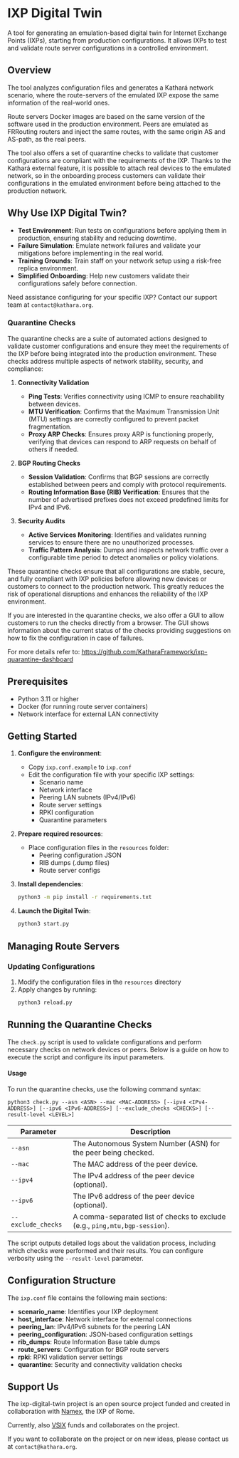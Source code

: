 # IXP Digital Twin

A tool for generating an emulation-based digital twin for Internet Exchange Points (IXPs), starting from production
configurations. It allows IXPs to test and validate route server configurations in a controlled environment.

## Overview

The tool analyzes configuration files and generates a Kathará network scenario, where the route-servers of the emulated
IXP expose the same information of the real-world ones.

Route servers Docker images are based on the same version of the software used in the production environment.
Peers are emulated as FRRouting routers and inject the same routes, with the same origin AS and AS-path, as the real
peers.

The tool also offers a set of quarantine checks to validate that customer configurations are compliant with the
requirements of the IXP. Thanks to the Kathará external feature, it is possible to attach real devices to the emulated
network, so in the onboarding process customers can validate their configurations in the emulated environment before
being attached to the production network.

## Why Use IXP Digital Twin?

- **Test Environment**: Run tests on configurations before applying them in production, ensuring stability and reducing
  downtime.
- **Failure Simulation**: Emulate network failures and validate your mitigations before implementing in the real world.
- **Training Grounds**: Train staff on your network setup using a risk-free replica environment.
- **Simplified Onboarding**: Help new customers validate their configurations safely before connection.

Need assistance configuring for your specific IXP? Contact our support team at `contact@kathara.org`.

### Quarantine Checks

The quarantine checks are a suite of automated actions designed to validate customer configurations and ensure they meet
the requirements of the IXP before being integrated into the production environment. These checks address multiple
aspects of network stability, security, and compliance:

1. **Connectivity Validation**
    - **Ping Tests**: Verifies connectivity using ICMP to ensure reachability between devices.
    - **MTU Verification**: Confirms that the Maximum Transmission Unit (MTU) settings are correctly configured to
      prevent packet fragmentation.
    - **Proxy ARP Checks**: Ensures proxy ARP is functioning properly, verifying that devices can respond to ARP
      requests on behalf of others if needed.

2. **BGP Routing Checks**
    - **Session Validation**: Confirms that BGP sessions are correctly established between peers and comply with
      protocol requirements.
    - **Routing Information Base (RIB) Verification**: Ensures that the number of advertised prefixes does not exceed
      predefined limits for IPv4 and IPv6.

3. **Security Audits**
    - **Active Services Monitoring**: Identifies and validates running services to ensure there are no unauthorized
      processes.
    - **Traffic Pattern Analysis**: Dumps and inspects network traffic over a configurable time period to detect
      anomalies or policy violations.

These quarantine checks ensure that all configurations are stable, secure, and fully compliant with IXP policies before
allowing new devices or customers to connect to the production network. This greatly reduces the risk of operational
disruptions and enhances the reliability of the IXP environment.

If you are interested in the quarantine checks, we also offer a GUI to allow customers to run the checks directly from a
browser. The GUI shows information about the current status of the checks providing suggestions on how to fix the
configuration in case of failures.

For more details refer to: https://github.com/KatharaFramework/ixp-quarantine-dashboard

## Prerequisites

- Python 3.11 or higher
- Docker (for running route server containers)
- Network interface for external LAN connectivity

## Getting Started

1. **Configure the environment**:
    - Copy `ixp.conf.example` to `ixp.conf`
    - Edit the configuration file with your specific IXP settings:
        - Scenario name
        - Network interface
        - Peering LAN subnets (IPv4/IPv6)
        - Route server settings
        - RPKI configuration
        - Quarantine parameters

2. **Prepare required resources**:
    - Place configuration files in the `resources` folder:
        - Peering configuration JSON
        - RIB dumps (.dump files)
        - Route server configs

3. **Install dependencies**:
   ```bash
   python3 -m pip install -r requirements.txt
   ```

4. **Launch the Digital Twin**:
   ```bash
   python3 start.py
   ```

## Managing Route Servers

### Updating Configurations

1. Modify the configuration files in the `resources` directory
2. Apply changes by running:
   ```bash
   python3 reload.py
   ```

## Running the Quarantine Checks

The `check.py` script is used to validate configurations and perform necessary checks on network devices or peers. Below
is a guide on how to execute the script and configure its input parameters.

#### Usage

To run the quarantine checks, use the following command syntax:

```shell script
python3 check.py --asn <ASN> --mac <MAC-ADDRESS> [--ipv4 <IPv4-ADDRESS>] [--ipv6 <IPv6-ADDRESS>] [--exclude_checks <CHECKS>] [--result-level <LEVEL>]
```

| Parameter          | Description                                                                 |
|--------------------|-----------------------------------------------------------------------------|
| `--asn`            | The Autonomous System Number (ASN) for the peer being checked.              |
| `--mac`            | The MAC address of the peer device.                                         |
| `--ipv4`           | The IPv4 address of the peer device (optional).                             |
| `--ipv6`           | The IPv6 address of the peer device (optional).                             |
| `--exclude_checks` | A comma-separated list of checks to exclude (e.g., `ping,mtu,bgp-session`). |

The script outputs detailed logs about the validation process, including which checks were performed and their results.
You can configure verbosity using the `--result-level` parameter.

## Configuration Structure

The `ixp.conf` file contains the following main sections:

- **scenario_name**: Identifies your IXP deployment
- **host_interface**: Network interface for external connections
- **peering_lan**: IPv4/IPv6 subnets for the peering LAN
- **peering_configuration**: JSON-based configuration settings
- **rib_dumps**: Route Information Base table dumps
- **route_servers**: Configuration for BGP route servers
- **rpki**: RPKI validation server settings
- **quarantine**: Security and connectivity validation checks

## Support Us

The ixp-digital-twin project is an open source project funded and created in collaboration
with [Namex](https://www.namex.it/),
the IXP of Rome.

Currently, also [VSIX](https://www.vs-ix.org) funds and collaborates on the project.

If you want to collaborate on the project or on new ideas, please contact us at `contact@kathara.org`.
